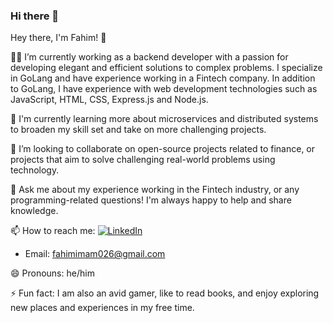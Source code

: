 ### Hi there 👋

<!--
**fahimimam/fahimimam** is a ✨ _special_ ✨ repository because its `README.md` (this file) appears on your GitHub profile.

Here are some ideas to get you started:

- 🔭 I’m currently working on ...
- 🌱 I’m currently learning ...
- 👯 I’m looking to collaborate on ...
- 🤔 I’m looking for help with ...
- 💬 Ask me about ...
- 📫 How to reach me: ...
- 😄 Pronouns: ...
- ⚡ Fun fact: ...
-->
Hey there, I'm Fahim! 👋

👨‍💻 I’m currently working as a backend developer with a passion for developing elegant and efficient solutions to complex problems. I specialize in GoLang and have experience working in a Fintech company. In addition to GoLang, I have experience with web development technologies such as JavaScript, HTML, CSS, Express.js and Node.js.

🌱 I'm currently learning more about microservices and distributed systems to broaden my skill set and take on more challenging projects.

👯 I’m looking to collaborate on open-source projects related to finance, or projects that aim to solve challenging real-world problems using technology.

💬 Ask me about my experience working in the Fintech industry, or any programming-related questions! I'm always happy to help and share knowledge.

📫 How to reach me:
[![LinkedIn](https://img.shields.io/badge/-Fahim_Imam-blue?style=flat-square&logo=Linkedin&logoColor=white&link=https://www.linkedin.com/in/kazi-fahim-imam-0027081a1/)](https://www.linkedin.com/in/kazi-fahim-imam-0027081a1/)

- Email: [fahimimam026@gmail.com](mailto:fahimimam026@gmail.com)

😄 Pronouns: he/him

⚡ Fun fact: I am also an avid gamer, like to read books, and enjoy exploring new places and experiences in my free time.

